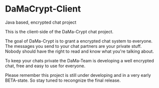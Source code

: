 DaMaCrypt-Client
================

Java based, encrypted chat project

This is the client-side of the DaMa-Crypt chat project.

The goal of DaMa-Crypt is to grant a encrypted chat system to everyone. The messages you send to your chat partners are your private stuff. Nobody should have the right to read and know what you're talking about.

To keep your chats private the DaMa-Team is developing a well encrypted chat, free and easy to use for everyone.

Please remember this project is still under developing and in a very early BETA-state. So stay tuned to recongnize the final release.
